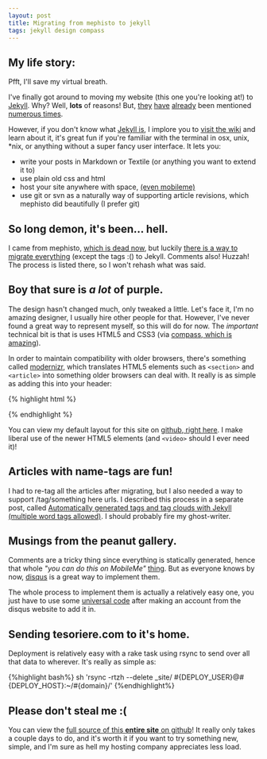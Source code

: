 ```yaml
--- 
layout: post
title: Migrating from mephisto to jekyll
tags: jekyll design compass 
---
```


## My life story: ##

Pfft, I'll save my virtual breath.

I've finally got around to moving my website (this one you're looking at!) to [Jekyll][1]. Why? Well, **lots** of reasons! But, [they](http://embrangler.com/2010/03/embrangler-moving-to-jekyll/) [have](http://hobodave.com/2010/01/08/moving-to-jekyll-disqus/) [already](http://www.sriramkrishnan.com/blog/2009/08/moving-jekyll-disqus.html) been mentioned [numerous times](http://blog.rayapps.com/2010/08/09/moving-blog-from-wordpress-com-to-jekyll/). 

However, if you don't know what [Jekyll is][1], I implore you to [visit the wiki][2] and learn about it, it's great fun if you're familiar with the terminal in osx, unix, *nix, or anything without a super fancy user interface. It lets you: 

- write your posts in Markdown or Textile (or anything you want to extend it to)
- use plain old css and html
- host your site anywhere with space, [(even mobileme)][6]
- use git or svn as a naturally way of supporting article revisions, which mephisto did beautifully (I prefer git)

## So long demon, it's been... hell. ##

I came from mephisto, [which is dead now](http://techno-weenie.net/2010/6/23/you-can-let-go-now/), but luckily [there is a way to migrate everything](http://wiki.github.com/mojombo/jekyll/blog-migrations) (except the tags :() to Jekyll. Comments also! Huzzah! The process is listed there, so I won't rehash what was said.

## Boy that sure is *a lot* of purple. ##

The design hasn't changed much, only tweaked a little. Let's face it, I'm no amazing designer, I usually hire other people for that. However, I've never found a great way to represent myself, so this will do for now. The *important* technical bit is that is uses HTML5 and CSS3 (via [compass, which is amazing][3]).

In order to maintain compatibility with older browsers, there's something called [modernizr][4], which translates HTML5 elements such as `<section>` and `<article>` into something older browsers can deal with. It really is as simple as adding this into your header:
	
{% highlight html %}
<script src="/javascripts/modernizr-1.5.min.js"></script>
{% endhighlight %}

You can view my default layout for this site on [github, right here](http://github.com/scottkf/tesoriere.com/blob/master/_layouts/default.html). I make liberal use of the newer HTML5 elements (and `<video>` should I ever need it)!
	
## Articles with name-tags are fun! ##

I had to re-tag all the articles after migrating, but I also needed a way to support /tag/something here urls. I described this process in a separate post, called [Automatically generated tags and tag clouds with Jekyll (multiple word tags allowed)][5]. I should probably fire my ghost-writer.

## Musings from the peanut gallery. ##

Comments are a tricky thing since everything is statically generated, hence that whole *"you can do this on MobileMe"* [thing][6]. But as everyone knows by now, [disqus](http://disqus.com) is a great way to implement them.

The whole process to implement them is actually a relatively easy one, you just have to use some [universal code](http://disqus.com/comments/universal) after making an account from the disqus website to add it in.

## Sending tesoriere.com to it's home. ##

Deployment is relatively easy with a rake task using rsync to send over all that data to wherever. It's really as simple as:

{%highlight bash%}
sh 'rsync -rtzh --delete _site/ #{DEPLOY_USER}@#{DEPLOY_HOST}:~/#{domain}/'
{%endhighlight%}

## Please don't steal me :( ##

You can view the [full source of this **entire site** on github](http://github.com/scottkf/tesoriere.com-on-jekyll/master)! It really only takes a couple days to do, and it's worth it if you want to try something new, simple, and I'm sure as hell my hosting company appreciates less load.

  [1]: http://github.com/mojombo/jekyll
  [2]: http://wiki.github.com/mojombo/jekyll/
  [3]: http://compass-style.org/
  [4]: http://www.modernizr.com/
  [5]: /2010/08/25/automatically-generated-tags-and-tag-clouds-with-jekyll--multiple-word-tags-allowed-/
  [6]: http://theappleblog.com/2010/08/12/how-to-blogging-with-jekyll-and-mobileme/